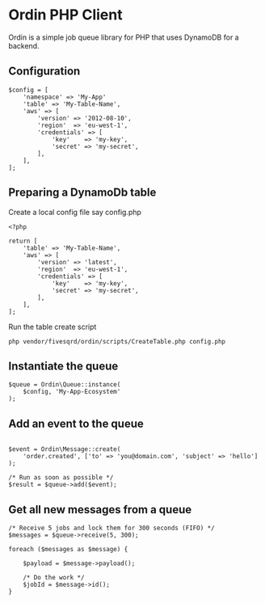 # Ordin PHP Client
Ordin is a simple job queue library for PHP that uses DynamoDB for a backend.

## Configuration
```
$config = [
    'namespace' => 'My-App'
    'table' => 'My-Table-Name',
    'aws' => [
        'version' => '2012-08-10',
        'region'  => 'eu-west-1',
        'credentials' => [
            'key'    => 'my-key',
            'secret' => 'my-secret',
        ],
    ],
];
```

## Preparing a DynamoDb table
Create a local config file say config.php

```
<?php

return [
    'table' => 'My-Table-Name',
    'aws' => [
        'version' => 'latest',
        'region'  => 'eu-west-1',
        'credentials' => [
            'key'    => 'my-key',
            'secret' => 'my-secret',
        ],
    ],
];
```

Run the table create script
```
php vendor/fivesqrd/ordin/scripts/CreateTable.php config.php
```

## Instantiate the queue
```
$queue = Ordin\Queue::instance(
    $config, 'My-App-Ecosystem'
);
```

## Add an event to the queue
```

$event = Ordin\Message::create(
    'order.created', ['to' => 'you@domain.com', 'subject' => 'hello']
);

/* Run as soon as possible */
$result = $queue->add($event);
```

## Get all new messages from a queue
```
/* Receive 5 jobs and lock them for 300 seconds (FIFO) */
$messages = $queue->receive(5, 300);

foreach ($messages as $message) {

    $payload = $message->payload();

    /* Do the work */
    $jobId = $message->id();
}
```